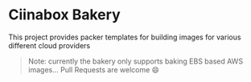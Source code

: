 # Ciinabox Bakery

This project provides packer templates for building images for various different cloud providers

> Note: currently the bakery only supports baking EBS based AWS images... Pull Requests are welcome :smile:
